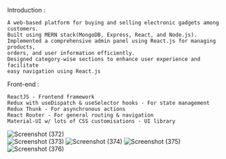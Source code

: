 Introduction : 

    A web-based platform for buying and selling electronic gadgets among customers.
    Built using MERN stack(MongoDB, Express, React, and Node.js).  
    Implemented a comprehensive admin panel using React.js for managing products, 
    orders, and user information efficiently.
    Designed category-wise sections to enhance user experience and facilitate 
    easy navigation using React.js
Front-end : 

    ReactJS - Frontend framework
    Redux with useDispatch & useSelector hooks - For state management
    Redux Thunk - For asynchronous actions
    React Router - For general routing & navigation
    Material-UI w/ lots of CSS customisations - UI library

  ![Screenshot (372)](https://github.com/user-attachments/assets/0e25e59f-9375-424f-912f-990fbb21d88a)  
![Screenshot (373)](https://github.com/user-attachments/assets/a54a181d-19e7-4170-989b-39d5a537b273)
![Screenshot (374)](https://github.com/user-attachments/assets/1c3924fe-7788-4254-abd3-4cc91e3f923d)
![Screenshot (375)](https://github.com/user-attachments/assets/3f13e8b4-fb96-4128-9ee7-0112383fbc76)
![Screenshot (376)](https://github.com/user-attachments/assets/eb27ec96-d1d7-46cb-916f-d6719cc616dd)
